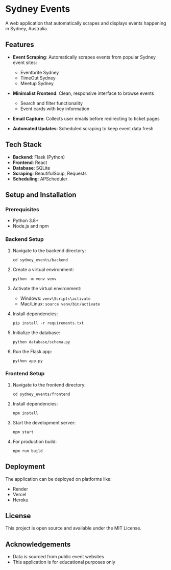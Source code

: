 # Sydney Events

A web application that automatically scrapes and displays events happening in Sydney, Australia.

## Features

- **Event Scraping**: Automatically scrapes events from popular Sydney event sites:
  - Eventbrite Sydney
  - TimeOut Sydney
  - Meetup Sydney
  
- **Minimalist Frontend**: Clean, responsive interface to browse events
  - Search and filter functionality
  - Event cards with key information
  
- **Email Capture**: Collects user emails before redirecting to ticket pages
  
- **Automated Updates**: Scheduled scraping to keep event data fresh

## Tech Stack

- **Backend**: Flask (Python)
- **Frontend**: React
- **Database**: SQLite
- **Scraping**: BeautifulSoup, Requests
- **Scheduling**: APScheduler

## Setup and Installation

### Prerequisites
- Python 3.8+
- Node.js and npm

### Backend Setup
1. Navigate to the backend directory:
   ```
   cd sydney_events/backend
   ```

2. Create a virtual environment:
   ```
   python -m venv venv
   ```

3. Activate the virtual environment:
   - Windows: `venv\Scripts\activate`
   - Mac/Linux: `source venv/bin/activate`

4. Install dependencies:
   ```
   pip install -r requirements.txt
   ```

5. Initialize the database:
   ```
   python database/schema.py
   ```

6. Run the Flask app:
   ```
   python app.py
   ```

### Frontend Setup
1. Navigate to the frontend directory:
   ```
   cd sydney_events/frontend
   ```

2. Install dependencies:
   ```
   npm install
   ```

3. Start the development server:
   ```
   npm start
   ```

4. For production build:
   ```
   npm run build
   ```

## Deployment

The application can be deployed on platforms like:
- Render
- Vercel
- Heroku

## License

This project is open source and available under the MIT License.

## Acknowledgements

- Data is sourced from public event websites
- This application is for educational purposes only 